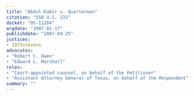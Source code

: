 ```yaml
---
title: "Abdul-Kabir v. Quarterman"
citation: "550 U.S. 233"
docket: "05-11284"
argdate: "2007-01-17"
publishdate: "2007-04-25"
justices:
- 1975stevens
advocates:
- "Robert C. Owen"
- "Edward L. Marshall"
roles:
- "Court-appointed counsel, on behalf of the Petitioner"
- "Assistant Attorney General of Texas, on behalf of the Respondent"
summary: ""
---
```



